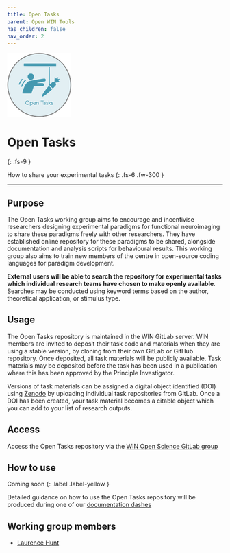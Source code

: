 ```yaml
---
title: Open Tasks
parent: Open WIN Tools
has_children: false
nav_order: 2
---
```

![open-tasks](../img/img-open-tasks.png)

# Open Tasks
{: .fs-9 }

How to share your experimental tasks
{: .fs-6 .fw-300 }

---

## Purpose
The Open Tasks working group aims to encourage and incentivise researchers designing experimental paradigms for functional neuroimaging to share these paradigms freely with other researchers. They have established online repository for these paradigms to be shared, alongside documentation and analysis scripts for behavioural results. This working group also aims to train new members of the centre in open-source coding languages for paradigm development.

**External users will be able to search the repository for experimental tasks which individual research teams have chosen to make openly available**. Searches may be conducted using keyword terms based on the author, theoretical application, or stimulus type.

## Usage
The Open Tasks repository is maintained in the WIN GitLab server. WIN members are invited to deposit their task code and materials when they are using a stable version, by cloning from their own GitLab or GitHub repository. Once deposited, all task materials will be publicly available. Task materials may be deposited before the task has been used in a publication where this has been approved by the Principle Investigator.

Versions of task materials can be assigned a digital object identified (DOI) using [Zenodo](https://zenodo.org) by uploading individual task repositories from GitLab. Once a DOI has been created, your task material becomes a citable object which you can add to your list of research outputs.

## Access
Access the Open Tasks repository via the [WIN Open Science GitLab group](https://git.fmrib.ox.ac.uk/open-science)

## How to use
Coming soon
{: .label .label-yellow }

Detailed guidance on how to use the Open Tasks repository will be produced during one of our [documentation dashes](../events/doc-dash-1.md)

## Working group members
- [Laurence Hunt](https://www.win.ox.ac.uk/people/laurence-hunt)
